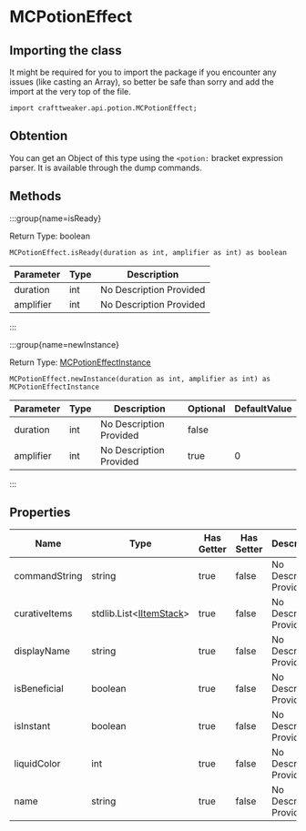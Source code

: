# MCPotionEffect

## Importing the class

It might be required for you to import the package if you encounter any issues (like casting an Array), so better be safe than sorry and add the import at the very top of the file.
```zenscript
import crafttweaker.api.potion.MCPotionEffect;
```
## Obtention

You can get an Object of this type using the `<potion:` bracket expression parser. It is available through the dump commands.

## Methods

:::group{name=isReady}

Return Type: boolean

```zenscript
MCPotionEffect.isReady(duration as int, amplifier as int) as boolean
```

| Parameter | Type | Description |
|-----------|------|-------------|
| duration | int | No Description Provided |
| amplifier | int | No Description Provided |


:::

:::group{name=newInstance}

Return Type: [MCPotionEffectInstance](/vanilla/api/potions/MCPotionEffectInstance)

```zenscript
MCPotionEffect.newInstance(duration as int, amplifier as int) as MCPotionEffectInstance
```

| Parameter | Type | Description | Optional | DefaultValue |
|-----------|------|-------------|----------|--------------|
| duration | int | No Description Provided | false |  |
| amplifier | int | No Description Provided | true | 0 |


:::


## Properties

| Name | Type | Has Getter | Has Setter | Description |
|------|------|------------|------------|-------------|
| commandString | string | true | false | No Description Provided |
| curativeItems | stdlib.List&lt;[IItemStack](/vanilla/api/items/IItemStack)&gt; | true | false | No Description Provided |
| displayName | string | true | false | No Description Provided |
| isBeneficial | boolean | true | false | No Description Provided |
| isInstant | boolean | true | false | No Description Provided |
| liquidColor | int | true | false | No Description Provided |
| name | string | true | false | No Description Provided |

